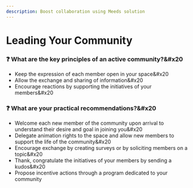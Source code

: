 ```yaml
---
description: Boost collaboration using Meeds solution
---
```


# Leading Your Community

### :question: What are the key principles of an active community?\&#x20

- Keep the expression of each member open in your space\&#x20
- Allow the exchange and sharing of information\&#x20
- Encourage reactions by supporting the initiatives of your members\&#x20

### :question: What are your practical recommendations?\&#x20

- Welcome each new member of the community upon arrival to understand their desire and goal in joining you\&#x20
- Delegate animation rights to the space and allow new members to support the life of the community\&#x20
- Encourage exchange by creating surveys or by soliciting members on a topic\&#x20
- Thank, congratulate the initiatives of your members by sending a kudos\&#x20
- Propose incentive actions through a program dedicated to your community
